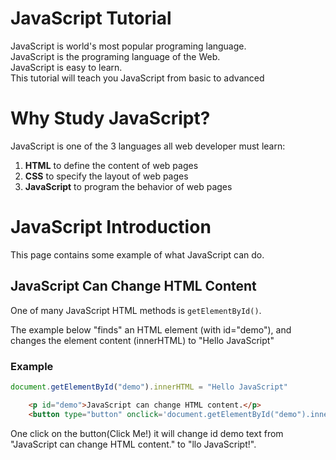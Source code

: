 # JavaScript Tutorial
JavaScript is world's most popular programing language.    
JavaScript is the programing language of the Web.    
JavaScript is easy to learn.    
This tutorial will teach you JavaScript from basic to advanced

# Why Study JavaScript?
JavaScript is one of the 3 languages all web developer must learn:

1. __HTML__ to define the content of web pages   
2. __CSS__ to specify the layout of web pages   
3. __JavaScript__ to program the behavior of web pages   


# JavaScript Introduction  
This page contains some example of what JavaScript can do.

## JavaScript Can Change HTML Content
One of many JavaScript HTML methods is `getElementById()`.  

The example below "finds" an HTML element (with id="demo"), and changes the element content (innerHTML) to "Hello JavaScript"

### Example
```javascript
document.getElementById("demo").innerHTML = "Hello JavaScript"
```

```HTML
    <p id="demo">JavaScript can change HTML content.</p>
    <button type="button" onclick='document.getElementById("demo").innerHTML = "Hello JavaScript!"'>Click Me!</button>
```

One click on the button(Click Me!) it will change id demo text from "JavaScript can change HTML content." to "llo JavaScript!". 



